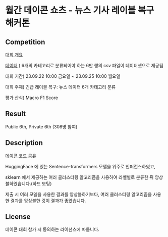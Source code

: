 # 월간 데이콘 쇼츠 - 뉴스 기사 레이블 복구 해커톤

## Competition

[대회 개요](https://dacon.io/competitions/official/236159/overview/description)

[데이터](https://dacon.io/competitions/official/236159/data) ) 6개의 카테고리로 분류되어야 하는 6만 행의 csv 파일이 데이터셋으로 제공됨

대회 기간) 23.09.22 10:00 금요일 ~ 23.09.25 10:00 월요일

대회 주제) 긴급 레이블 복구: 뉴스 데이터 6개 카테고리 분류

평가 산식) Macro F1 Score

## Result

Public 6th, Private 6th (308명 참여)


## Description
[데이콘 코드 공유](https://dacon.io/competitions/official/236159/codeshare/8871?page=1&dtype=recent)

HuggingFace 에 있는 Sentence-transformers 모델을 위주로 인퍼런스하였고,

sklearn 에서 제공하는 여러 클러스터링 알고리즘을 사용하여 라벨별로 분류한 뒤 앙상블하였습니다.(하드 보팅)

제출 시 여러 모델을 사용한 결과를 앙상블하기보다, 여러 클러스터링 알고리즘을 사용한 결과를 앙상블한 것이 결과가 좋았습니다.



## License

데이콘 대회 참가 시 동의하는 라이선스에 따릅니다.
